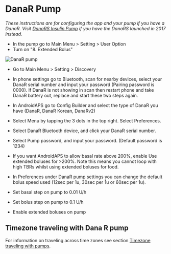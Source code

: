 # DanaR Pump

_These instructions are for configuring the app and your pump if you have a DanaR.  Visit [DanaRS Insulin Pump](./DanaRS-Insulin-Pump) if you have the DanaRS launched in 2017 instead._

* In the pump go to Main Menu > Setting > User Option
* Turn on "8. Extended Bolus"

![DanaR pump](../images/danar1.png)

* Go to Main Menu > Setting > Discovery
* In phone settings go to Bluetooth, scan for nearby devices, select your DanaR serial number and input your password (Pairing password is  0000).  If DanaR is not showing in scan then restart phone and take DanaR battery out, replace and start these two steps again.

* In AndroidAPS go to Config Builder and select the type of DanaR you have (DanaR, DanaR Korean, DanaRv2)
* Select Menu by tapping the 3 dots in the top right. Select Preferences.
* Select DanaR Bluetooth device, and click your DanaR serial number.
* Select Pump password, and input your password. (Default password is 1234)
* If you want AndroidAPS to allow basal rate above 200%, enable Use extended boluses for >200%. Note this means you cannot loop with high TBRs whilst using extended boluses for food.
* In Preferences under DanaR pump settings you can change the default bolus speed used (12sec per 1u, 30sec per 1u or 60sec per 1u).
* Set basal step on pump to 0.01 U/h
* Set bolus step on pump to 0.1 U/h
* Enable extended boluses on pump

## Timezone traveling with Dana R pump

For information on traveling across time zones see section [Timezone traveling with pumps](../Usage/Timezone-traveling.md#danarv2-danars).
